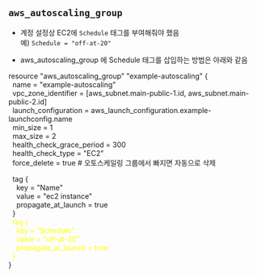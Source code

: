 ## `aws_autoscaling_group`

* 계정 설정상 EC2에 `Schedule` 태그를 부여해줘야 했음\
  예) `Schedule = "off-at-20"`

* aws_autoscaling_group 에 Schedule 태그를 삽입하는 방법은 아래와 같음

resource "aws_autoscaling_group" "example-autoscaling" {\
&nbsp;&nbsp;name = "example-autoscaling"\
&nbsp;&nbsp;vpc_zone_identifier       = [aws_subnet.main-public-1.id, aws_subnet.main-public-2.id]\
&nbsp;&nbsp;launch_configuration  = aws_launch_configuration.example-launchconfig.name\
&nbsp;&nbsp;min_size                  = 1\
&nbsp;&nbsp;max_size                  = 2\
&nbsp;&nbsp;health_check_grace_period = 300\
&nbsp;&nbsp;health_check_type         = "EC2"\
&nbsp;&nbsp;force_delete              = true # 오토스케일링 그룹에서 빠지면 자동으로 삭제

&nbsp;&nbsp;tag {\
&nbsp;&nbsp;&nbsp;&nbsp;key                 = "Name"\
&nbsp;&nbsp;&nbsp;&nbsp;value               = "ec2 instance"\
&nbsp;&nbsp;&nbsp;&nbsp;propagate_at_launch = true\
&nbsp;&nbsp;}\
<span style=color:yellow>&nbsp;&nbsp;tag {\
&nbsp;&nbsp;&nbsp;&nbsp;key                 = "Schedule"\
&nbsp;&nbsp;&nbsp;&nbsp;value               = "off-at-20"\
&nbsp;&nbsp;&nbsp;&nbsp;propagate_at_launch = true\
&nbsp;&nbsp;}\
</span>
}